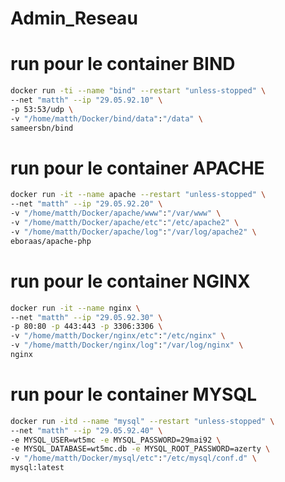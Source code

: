 # Admin_Reseau
# run pour le container BIND
``` bash
docker run -ti --name "bind" --restart "unless-stopped" \
--net "matth" --ip "29.05.92.10" \
-p 53:53/udp \
-v "/home/matth/Docker/bind/data":"/data" \
sameersbn/bind
```
 
# run pour le container APACHE
``` bash 
docker run -it --name apache --restart "unless-stopped" \
--net "matth" --ip "29.05.92.20" \
-v "/home/matth/Docker/apache/www":"/var/www" \
-v "/home/matth/Docker/apache/etc":"/etc/apache2" \
-v "/home/matth/Docker/apache/log":"/var/log/apache2" \
eboraas/apache-php 
```
 
# run pour le container NGINX
``` bash
docker run -it --name nginx \
--net "matth" --ip "29.05.92.30" \
-p 80:80 -p 443:443 -p 3306:3306 \
-v "/home/matth/Docker/nginx/etc":"/etc/nginx" \
-v "/home/matth/Docker/nginx/log":"/var/log/nginx" \
nginx 
```

# run pour le container MYSQL
``` bash 
docker run -itd --name "mysql" --restart "unless-stopped" \
--net "matth" --ip "29.05.92.40" \
-e MYSQL_USER=wt5mc -e MYSQL_PASSWORD=29mai92 \
-e MYSQL_DATABASE=wt5mc.db -e MYSQL_ROOT_PASSWORD=azerty \
-v "/home/matth/Docker/mysql/etc":"/etc/mysql/conf.d" \
mysql:latest
